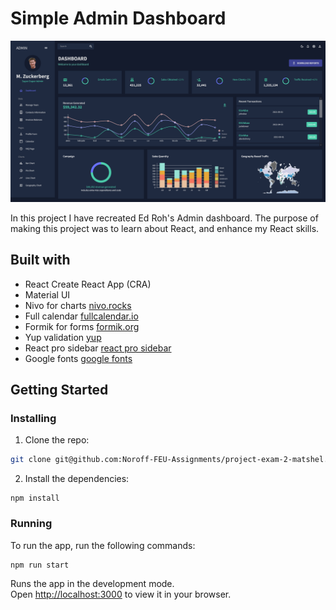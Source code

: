 # Simple Admin Dashboard

![image](https://github.com/matshel/react-admin/blob/master/public/assets/dashboard.png)

In this project I have recreated Ed Roh's Admin dashboard.
The purpose of making this project was to learn about React, and enhance my React skills.

## Built with

- React Create React App (CRA)
- Material UI
- Nivo for charts [nivo.rocks](https://nivo.rocks/components)
- Full calendar [fullcalendar.io](https://fullcalendar.io/docs)
- Formik for forms [formik.org](https://formik.org/docs/overview#installation)
- Yup validation [yup](https://github.com/jquense/yup)
- React pro sidebar [react pro sidebar](https://github.com/azouaoui-med/react-pro-sidebar)
- Google fonts [google fonts](https://fonts.google.com/)

## Getting Started

### Installing

1. Clone the repo:

```bash
git clone git@github.com:Noroff-FEU-Assignments/project-exam-2-matshel.git
```

2. Install the dependencies:

```
npm install
```

### Running

To run the app, run the following commands:

```bash
npm run start
```

Runs the app in the development mode.\
Open [http://localhost:3000](http://localhost:3000) to view it in your browser.
